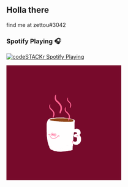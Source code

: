## Holla there

find me at zettou#3042

### Spotify Playing 🎧

[<img src="https://now-playing-codestackr.vercel.app/api/spotify-playing" alt="codeSTACKr Spotify Playing" width="350" />](https://open.spotify.com/user/21yrcssv3f2y6oogojzz4w3cq)

[![](https://github.com/zettouz/zettouz/blob/master/coffe2.gif)](#)
